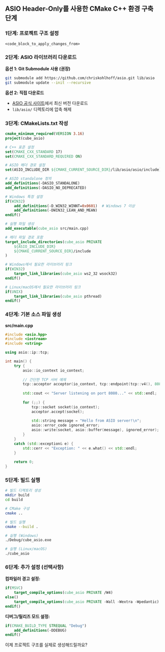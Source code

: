 ## ASIO Header-Only를 사용한 CMake C++ 환경 구축 단계

### **1단계: 프로젝트 구조 설정**

```
<code_block_to_apply_changes_from>
```

### **2단계: ASIO 라이브러리 다운로드**

**옵션 1: Git Submodule 사용 (권장)**
```bash
git submodule add https://github.com/chriskohlhoff/asio.git lib/asio
git submodule update --init --recursive
```

**옵션 2: 직접 다운로드**
- [ASIO 공식 사이트](https://think-async.com/Asio/)에서 최신 버전 다운로드
- `lib/asio/` 디렉토리에 압축 해제

### **3단계: CMakeLists.txt 작성**

```cmake
cmake_minimum_required(VERSION 3.16)
project(cube_asio)

# C++ 표준 설정
set(CMAKE_CXX_STANDARD 17)
set(CMAKE_CXX_STANDARD_REQUIRED ON)

# ASIO 헤더 경로 설정
set(ASIO_INCLUDE_DIR ${CMAKE_CURRENT_SOURCE_DIR}/lib/asio/asio/include)

# ASIO standalone 정의
add_definitions(-DASIO_STANDALONE)
add_definitions(-DASIO_NO_DEPRECATED)

# Windows 특정 설정
if(WIN32)
    add_definitions(-D_WIN32_WINNT=0x0601)  # Windows 7 이상
    add_definitions(-DWIN32_LEAN_AND_MEAN)
endif()

# 실행 파일 생성
add_executable(cube_asio src/main.cpp)

# 헤더 파일 경로 포함
target_include_directories(cube_asio PRIVATE 
    ${ASIO_INCLUDE_DIR}
    ${CMAKE_CURRENT_SOURCE_DIR}/include
)

# Windows에서 필요한 라이브러리 링크
if(WIN32)
    target_link_libraries(cube_asio ws2_32 wsock32)
endif()

# Linux/macOS에서 필요한 라이브러리 링크
if(UNIX)
    target_link_libraries(cube_asio pthread)
endif()
```

### **4단계: 기본 소스 파일 생성**

**src/main.cpp**
```cpp
#include <asio.hpp>
#include <iostream>
#include <string>

using asio::ip::tcp;

int main() {
    try {
        asio::io_context io_context;
        
        // 간단한 TCP 서버 예제
        tcp::acceptor acceptor(io_context, tcp::endpoint(tcp::v4(), 8080));
        
        std::cout << "Server listening on port 8080..." << std::endl;
        
        for (;;) {
            tcp::socket socket(io_context);
            acceptor.accept(socket);
            
            std::string message = "Hello from ASIO server!\n";
            asio::error_code ignored_error;
            asio::write(socket, asio::buffer(message), ignored_error);
        }
    }
    catch (std::exception& e) {
        std::cerr << "Exception: " << e.what() << std::endl;
    }
    
    return 0;
}
```

### **5단계: 빌드 실행**

```bash
# 빌드 디렉토리 생성
mkdir build
cd build

# CMake 구성
cmake ..

# 빌드 실행
cmake --build .

# 실행 (Windows)
./Debug/cube_asio.exe

# 실행 (Linux/macOS)
./cube_asio
```

### **6단계: 추가 설정 (선택사항)**

**컴파일러 경고 설정:**
```cmake
if(MSVC)
    target_compile_options(cube_asio PRIVATE /W4)
else()
    target_compile_options(cube_asio PRIVATE -Wall -Wextra -Wpedantic)
endif()
```

**디버그/릴리즈 모드 설정:**
```cmake
if(CMAKE_BUILD_TYPE STREQUAL "Debug")
    add_definitions(-DDEBUG)
endif()
```

이제 프로젝트 구조를 실제로 생성해드릴까요?
